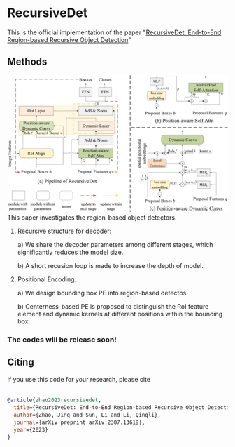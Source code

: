# RecursiveDet
This is the official implementation of the paper "[RecursiveDet: End-to-End Region-based Recursive Object Detection](https://arxiv.org/abs/2209.10391)"

## Methods
![](readme/pipeline.png)
This paper investigates the region-based object detectors. 
1. Recursive structure for decoder:

   a) We share the decoder parameters among different stages, which significantly reduces the model size.
   
   b) A short recusion loop is made to increase the depth of model.
3. Positional Encoding:

   a) We design bounding box PE into region-based detectos.

   b) Centerness-based PE is proposed to distinguish the RoI feature element and dynamic kernels at different positions within the bounding box.

### The codes will be release soon!

## Citing

If you use this code for your research, please cite

```BibTeX

@article{zhao2023recursivedet,
  title={RecursiveDet: End-to-End Region-based Recursive Object Detection},
  author={Zhao, Jing and Sun, Li and Li, Qingli},
  journal={arXiv preprint arXiv:2307.13619},
  year={2023}
}

```
